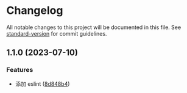 # Changelog

All notable changes to this project will be documented in this file. See [standard-version](https://github.com/conventional-changelog/standard-version) for commit guidelines.

## 1.1.0 (2023-07-10)

### Features

- 添加 eslint ([8d848b4](https://gitee.com/hhmyzhs/hpz_fn_uitls/commit/8d848b494f095ab1b44d58468379e7a8d7929765))
